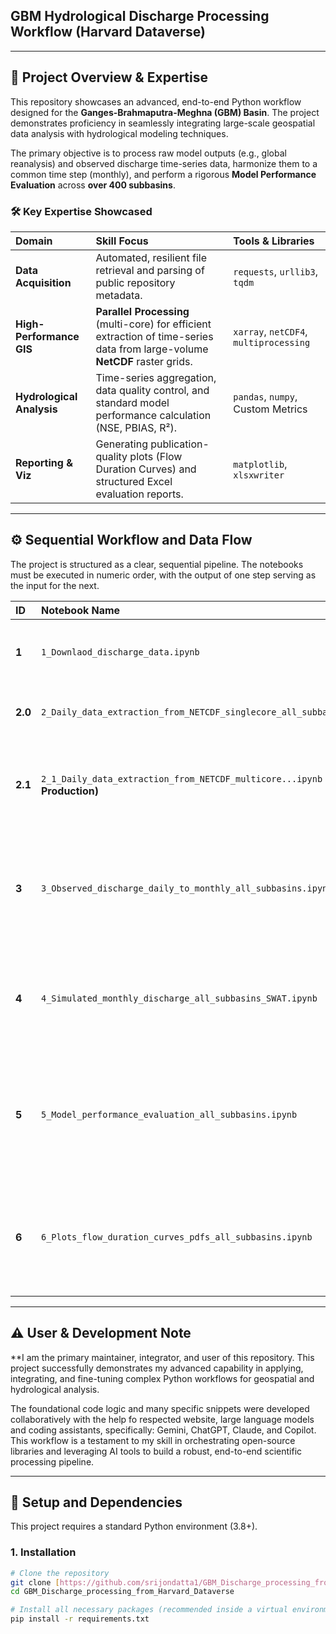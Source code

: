 ## GBM Hydrological Discharge Processing Workflow (Harvard Dataverse)

***

## 🤝 Project Overview & Expertise

This repository showcases an advanced, end-to-end Python workflow designed for the **Ganges-Brahmaputra-Meghna (GBM) Basin**. The project demonstrates proficiency in seamlessly integrating large-scale geospatial data analysis with hydrological modeling techniques.

The primary objective is to process raw model outputs (e.g., global reanalysis) and observed discharge time-series data, harmonize them to a common time step (monthly), and perform a rigorous **Model Performance Evaluation** across **over 400 subbasins**.

### 🛠️ Key Expertise Showcased

| Domain | Skill Focus | Tools & Libraries |
| :--- | :--- | :--- |
| **Data Acquisition** | Automated, resilient file retrieval and parsing of public repository metadata. | `requests`, `urllib3`, `tqdm` |
| **High-Performance GIS** | **Parallel Processing** (multi-core) for efficient extraction of time-series data from large-volume **NetCDF** raster grids. | `xarray`, `netCDF4`, `multiprocessing` |
| **Hydrological Analysis** | Time-series aggregation, data quality control, and standard model performance calculation (NSE, PBIAS, R²). | `pandas`, `numpy`, Custom Metrics |
| **Reporting & Viz** | Generating publication-quality plots (Flow Duration Curves) and structured Excel evaluation reports. | `matplotlib`, `xlsxwriter` |

---

## ⚙️ Sequential Workflow and Data Flow

The project is structured as a clear, sequential pipeline. The notebooks must be executed in numeric order, with the output of one step serving as the input for the next.

| ID | Notebook Name | Input Data | Output Data |
| :--- | :--- | :--- | :--- |
| **1** | `1_Downlaod_discharge_data.ipynb` | **Dataverse DOI** (Config) | **Raw NetCDF Files** (Yearly Discharge Grids) saved to local directory. |
| **2.0** | `2_Daily_data_extraction_from_NETCDF_singlecore_all_subbasins_outlets.ipynb` | *(Alternative: Single-Core Extraction)* | *(Included for completeness, **I used this one personally.**)* |
| **2.1** | `2_1_Daily_data_extraction_from_NETCDF_multicore...ipynb` **(Recommended for Production)** | **Raw NetCDF Files** (from Step 1) & **`Outlest_subbasin.csv`** (415+ coordinates) | **Merged Daily Discharge Time-Series** (CSV/TSV file containing daily flow for all 415 subbasins). |
| **3** | `3_Observed_discharge_daily_to_monthly_all_subbasins.ipynb` | Multiple **Observed Daily Discharge CSV files** (one per subbasin). | Multiple **Observed Monthly Discharge CSV files** (aggregated using a chosen method like `mean`). |
| **4** | `4_Simulated_monthly_discharge_all_subbasins_SWAT.ipynb` | Single **Simulated Monthly Discharge Excel/CSV file** (from SWAT or similar model). | **Cleaned & Standardized Simulated Monthly Discharge CSV/Excel** (ready for comparison). |
| **5** | `5_Model_performance_evaluation_all_subbasins.ipynb` | **Observed Monthly Files** (from Step 3) & **Simulated Monthly File** (from Step 4). | **Comprehensive Excel Report** (`.xlsx`) detailing model metrics (NSE, PBIAS, R²) for all subbasins across multiple evaluation periods. |
| **6** | `6_Plots_flow_duration_curves_pdfs_all_subbasins.ipynb` | **Merged Observation/Simulation Time-Series** (the data source for Step 5's metrics). | **Individual PDF Reports** (one per subbasin) containing Flow Duration Curves and Seasonal Hydrographs, saved to an output folder. |

---

## ⚠️ User & Development Note

**I am the primary maintainer, integrator, and user of this repository. This project successfully demonstrates my advanced capability in applying, integrating, and fine-tuning complex Python workflows for geospatial and hydrological analysis.

The foundational code logic and many specific snippets were developed collaboratively with the help fo respected website, large language models and coding assistants, specifically: Gemini, ChatGPT, Claude, and Copilot. This workflow is a testament to my skill in orchestrating open-source libraries and leveraging AI tools to build a robust, end-to-end scientific processing pipeline.
***

## 💾 Setup and Dependencies

This project requires a standard Python environment ($\text{3.8+}$).

### 1. Installation

```bash
# Clone the repository
git clone [https://github.com/srijondatta1/GBM_Discharge_processing_from_Harvard_Dataverse.git](https://github.com/srijondatta1/GBM_Discharge_processing_from_Harvard_Dataverse.git)
cd GBM_Discharge_processing_from_Harvard_Dataverse

# Install all necessary packages (recommended inside a virtual environment)
pip install -r requirements.txt

